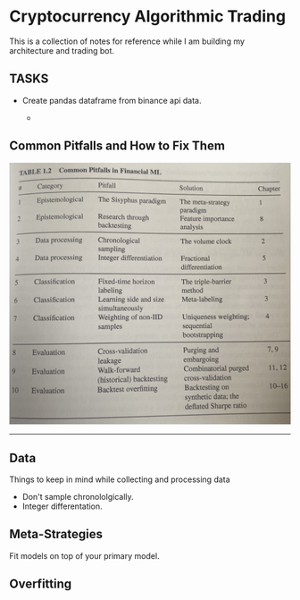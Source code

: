 # Cryptocurrency Algorithmic Trading

This is a collection of notes for reference while I am building my architecture and trading bot.

## TASKS

- Create pandas dataframe from binance api data.

    - 

## Common Pitfalls and How to Fix Them

![](../images/pitfalls_ml.jpg)

----

## Data

Things to keep in mind while collecting and processing data

- Don't sample chronololgically.
- Integer differentation.

## Meta-Strategies

Fit models on top of your primary model.

## Overfitting

